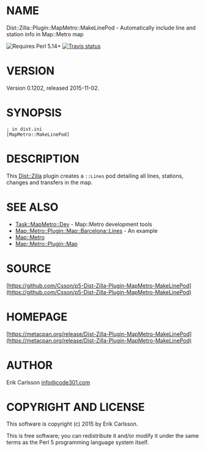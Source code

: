 # NAME

Dist::Zilla::Plugin::MapMetro::MakeLinePod - Automatically include line and station info in Map::Metro map

![Requires Perl 5.14+](https://img.shields.io/badge/perl-5.14+-brightgreen.svg) [![Travis status](https://api.travis-ci.org/Csson/p5-Dist-Zilla-Plugin-MapMetro-MakeLinePod.svg?branch=master)](https://travis-ci.org/Csson/p5-Dist-Zilla-Plugin-MapMetro-MakeLinePod)

# VERSION

Version 0.1202, released 2015-11-02.

# SYNOPSIS

    ; in dist.ini
    [MapMetro::MakeLinePod]

# DESCRIPTION

This [Dist::Zilla](https://metacpan.org/pod/Dist::Zilla) plugin creates a `::Lines` pod detailing all lines, stations, changes and transfers in the map.

# SEE ALSO

- [Task::MapMetro::Dev](https://metacpan.org/pod/Task::MapMetro::Dev) - Map::Metro development tools
- [Map::Metro::Plugin::Map::Barcelona::Lines](https://metacpan.org/pod/Map::Metro::Plugin::Map::Barcelona::Lines) - An example
- [Map::Metro](https://metacpan.org/pod/Map::Metro)
- [Map::Metro::Plugin::Map](https://metacpan.org/pod/Map::Metro::Plugin::Map)

# SOURCE

[https://github.com/Csson/p5-Dist-Zilla-Plugin-MapMetro-MakeLinePod](https://github.com/Csson/p5-Dist-Zilla-Plugin-MapMetro-MakeLinePod)

# HOMEPAGE

[https://metacpan.org/release/Dist-Zilla-Plugin-MapMetro-MakeLinePod](https://metacpan.org/release/Dist-Zilla-Plugin-MapMetro-MakeLinePod)

# AUTHOR

Erik Carlsson <info@code301.com>

# COPYRIGHT AND LICENSE

This software is copyright (c) 2015 by Erik Carlsson.

This is free software; you can redistribute it and/or modify it under
the same terms as the Perl 5 programming language system itself.
